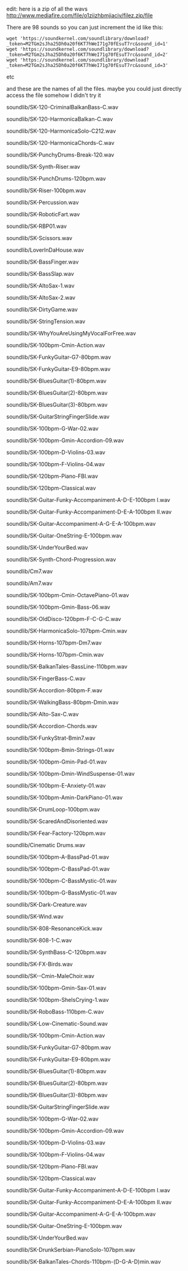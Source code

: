 edit: here is a zip of all the wavs http://www.mediafire.com/file/o1ziizhbmjiaciv/filez.zip/file

There are 98 sounds so you can just increment the id like this:


    wget 'https://soundkernel.com/soundlibrary/download?_token=M2TGm2sJha25Dh0a20f6KT7hWeI71g70fEsuT7rc&sound_id=1'
    wget 'https://soundkernel.com/soundlibrary/download?_token=M2TGm2sJha25Dh0a20f6KT7hWeI71g70fEsuT7rc&sound_id=2'
    wget 'https://soundkernel.com/soundlibrary/download?_token=M2TGm2sJha25Dh0a20f6KT7hWeI71g70fEsuT7rc&sound_id=3'
etc

and these are the names of all the files. maybe you could just directly access the file somehow I didn't try it

soundlib/SK-120-CriminalBalkanBass-C.wav

soundlib/SK-120-HarmonicaBalkan-C.wav

soundlib/SK-120-HarmonicaSolo-C212.wav

soundlib/SK-120-HarmonicaChords-C.wav

soundlib/SK-PunchyDrums-Break-120.wav

soundlib/SK-Synth-Riser.wav

soundlib/SK-PunchDrums-120bpm.wav

soundlib/SK-Riser-100bpm.wav

soundlib/SK-Percussion.wav

soundlib/SK-RoboticFart.wav

soundlib/SK-RBP01.wav

soundlib/SK-Scissors.wav

soundlib/LoverInDaHouse.wav

soundlib/SK-BassFinger.wav

soundlib/SK-BassSlap.wav

soundlib/SK-AltoSax-1.wav

soundlib/SK-AltoSax-2.wav

soundlib/SK-DirtyGame.wav

soundlib/SK-StringTension.wav

soundlib/SK-WhyYouAreUsingMyVocalForFree.wav

soundlib/SK-100bpm-Cmin-Action.wav

soundlib/SK-FunkyGuitar-G7-80bpm.wav

soundlib/SK-FunkyGuitar-E9-80bpm.wav

soundlib/SK-BluesGuitar(1)-80bpm.wav

soundlib/SK-BluesGuitar(2)-80bpm.wav

soundlib/SK-BluesGuitar(3)-80bpm.wav

soundlib/SK-GuitarStringFingerSlide.wav

soundlib/SK-100bpm-G-War-02.wav

soundlib/SK-100bpm-Gmin-Accordion-09.wav

soundlib/SK-100bpm-D-Violins-03.wav

soundlib/SK-100bpm-F-Violins-04.wav

soundlib/SK-120bpm-Piano-FBI.wav

soundlib/SK-120bpm-Classical.wav

soundlib/SK-Guitar-Funky-Accompaniment-A-D-E-100bpm I.wav

soundlib/SK-Guitar-Funky-Accompaniment-D-E-A-100bpm II.wav

soundlib/SK-Guitar-Accompaniment-A-G-E-A-100bpm.wav

soundlib/SK-Guitar-OneString-E-100bpm.wav

soundlib/SK-UnderYourBed.wav

soundlib/SK-Synth-Chord-Progression.wav

soundlib/Cm7.wav

soundlib/Am7.wav

soundlib/SK-100bpm-Cmin-OctavePiano-01.wav

soundlib/SK-100bpm-Gmin-Bass-06.wav

soundlib/SK-OldDisco-120bpm-F-C-G-C.wav

soundlib/SK-HarmonicaSolo-107bpm-Cmin.wav

soundlib/SK-Horns-107bpm-Dm7.wav

soundlib/SK-Horns-107bpm-Cmin.wav

soundlib/SK-BalkanTales-BassLine-110bpm.wav

soundlib/SK-FingerBass-C.wav

soundlib/SK-Accordion-80bpm-F.wav

soundlib/SK-WalkingBass-80bpm-Dmin.wav

soundlib/SK-Alto-Sax-C.wav

soundlib/SK-Accordion-Chords.wav

soundlib/SK-FunkyStrat-Bmin7.wav

soundlib/SK-100bpm-Bmin-Strings-01.wav

soundlib/SK-100bpm-Gmin-Pad-01.wav

soundlib/SK-100bpm-Dmin-WindSuspense-01.wav

soundlib/SK-100bpm-E-Anxiety-01.wav

soundlib/SK-100bpm-Amin-DarkPiano-01.wav

soundlib/SK-DrumLoop-100bpm.wav

soundlib/SK-ScaredAndDisoriented.wav

soundlib/SK-Fear-Factory-120bpm.wav

soundlib/Cinematic Drums.wav

soundlib/SK-100bpm-A-BassPad-01.wav

soundlib/SK-100bpm-C-BassPad-01.wav

soundlib/SK-100bpm-C-BassMystic-01.wav

soundlib/SK-100bpm-G-BassMystic-01.wav

soundlib/SK-Dark-Creature.wav

soundlib/SK-Wind.wav

soundlib/SK-808-ResonanceKick.wav

soundlib/SK-808-1-C.wav

soundlib/SK-SynthBass-C-120bpm.wav

soundlib/SK-FX-Birds.wav

soundlib/SK--Cmin-MaleChoir.wav

soundlib/SK-100bpm-Gmin-Sax-01.wav

soundlib/SK-100bpm-SheIsCrying-1.wav

soundlib/SK-RoboBass-110bpm-C.wav

soundlib/SK-Low-Cinematic-Sound.wav

soundlib/SK-100bpm-Cmin-Action.wav

soundlib/SK-FunkyGuitar-G7-80bpm.wav

soundlib/SK-FunkyGuitar-E9-80bpm.wav

soundlib/SK-BluesGuitar(1)-80bpm.wav

soundlib/SK-BluesGuitar(2)-80bpm.wav

soundlib/SK-BluesGuitar(3)-80bpm.wav

soundlib/SK-GuitarStringFingerSlide.wav

soundlib/SK-100bpm-G-War-02.wav

soundlib/SK-100bpm-Gmin-Accordion-09.wav

soundlib/SK-100bpm-D-Violins-03.wav

soundlib/SK-100bpm-F-Violins-04.wav

soundlib/SK-120bpm-Piano-FBI.wav

soundlib/SK-120bpm-Classical.wav

soundlib/SK-Guitar-Funky-Accompaniment-A-D-E-100bpm I.wav

soundlib/SK-Guitar-Funky-Accompaniment-D-E-A-100bpm II.wav

soundlib/SK-Guitar-Accompaniment-A-G-E-A-100bpm.wav

soundlib/SK-Guitar-OneString-E-100bpm.wav

soundlib/SK-UnderYourBed.wav

soundlib/SK-DrunkSerbian-PianoSolo-107bpm.wav

soundlib/SK-BalkanTales-Chords-110bpm-(D-G-A-D)min.wav
